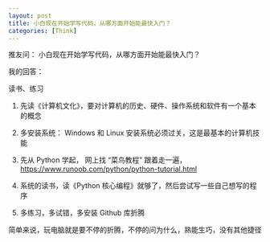 ```yaml
---
layout: post
title: 小白现在开始学写代码，从哪方面开始能最快入门？
categories: [Think]
---
```


推友问： 小白现在开始学写代码，从哪方面开始能最快入门？

我的回答：

读书、练习

1. 先读《计算机文化》，要对计算机的历史、硬件、操作系统和软件有一个基本的概念

2. 多安装系统： Windows 和 Linux 安装系统必须过关，这是最基本的计算机技能

3. 先从 Python 学起， 网上找 “菜鸟教程” 跟着走一遍， https://www.runoob.com/python/python-tutorial.html

4. 系统的读书，读《Python 核心编程》就够了，然后尝试写一些自己想写的程序

5. 多练习，多试错，多安装 Github 库折腾

简单来说，玩电脑就是要不停的折腾，不停的问为什么，熟能生巧，没有其他捷径
